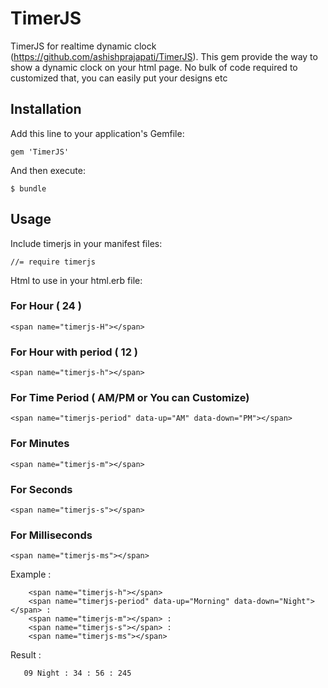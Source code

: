 # TimerJS

TimerJS for realtime dynamic clock (https://github.com/ashishprajapati/TimerJS). This gem provide the way to show a dynamic clock on your html page. No bulk of code required to customized that, you can easily put your designs etc

## Installation

Add this line to your application's Gemfile:

    gem 'TimerJS'

And then execute:

    $ bundle

## Usage

Include timerjs in your manifest files:

    //= require timerjs
    
Html to use in your html.erb file:

### For Hour ( 24 )
    <span name="timerjs-H"></span>
### For Hour with period ( 12 )
    <span name="timerjs-h"></span> 
### For Time Period ( AM/PM or You can Customize)
    <span name="timerjs-period" data-up="AM" data-down="PM"></span>
### For Minutes 
    <span name="timerjs-m"></span>
### For Seconds
    <span name="timerjs-s"></span>
### For Milliseconds
    <span name="timerjs-ms"></span>

Example : 

        <span name="timerjs-h"></span> 
        <span name="timerjs-period" data-up="Morning" data-down="Night"></span> :
        <span name="timerjs-m"></span> :
        <span name="timerjs-s"></span> :
        <span name="timerjs-ms"></span>
    
Result :
       
       09 Night : 34 : 56 : 245
